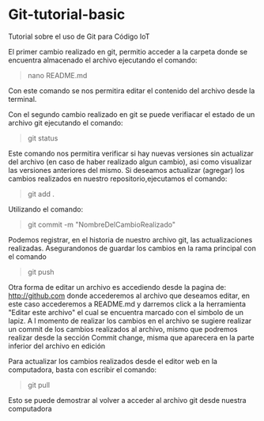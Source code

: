 # Git-tutorial-basic
Tutorial sobre el uso de Git para Código IoT

El primer cambio realizado en git, permitio acceder  a la carpeta donde se encuentra almacenado el archivo ejecutando el comando:

>nano README.md

Con este comando se nos permitira editar el contenido del archivo desde la terminal.


Con el segundo cambio realizado en git se puede verifiacar el estado de un archivo git ejecutando el comando:

>git status

Este comando nos permitira verificar si hay nuevas versiones sin actualizar del archivo (en caso de haber realizado algun cambio), asi como visualizar las 
versiones anteriores del mismo. Si deseamos actualizar (agregar) los cambios realizados en nuestro repositorio,ejecutamos el comando:

>git add <NombreDelArchivo>.<ExtensionDelArchivo>

Utilizando el comando:

>git commit -m "NombreDelCambioRealizado"

Podemos registrar, en el historia de nuestro archivo git, las actualizaciones realizadas. Asegurandonos de guardar los cambios en la rama principal con el
comando 

>git push

Otra forma de editar un archivo es accediendo desde la pagina de: http://github.com donde accederemos al archivo que deseamos editar, en este caso accederemos a README.md y darremos click a la herramienta "Editar este archivo" el cual se encuentra marcado con el simbolo de un lapiz. A l momento de realizar los cambios en el archivo se sugiere realizar un commit de los cambios realizados al archivo, mismo que podremos realizar desde la sección Commit change, misma que aparecera en la parte inferior del archivo en edición

Para actualizar los cambios realizados desde el editor web en la computadora, basta con escribir el comando:

>git pull

Esto se puede demostrar al volver a acceder al archivo git desde nuestra computadora
